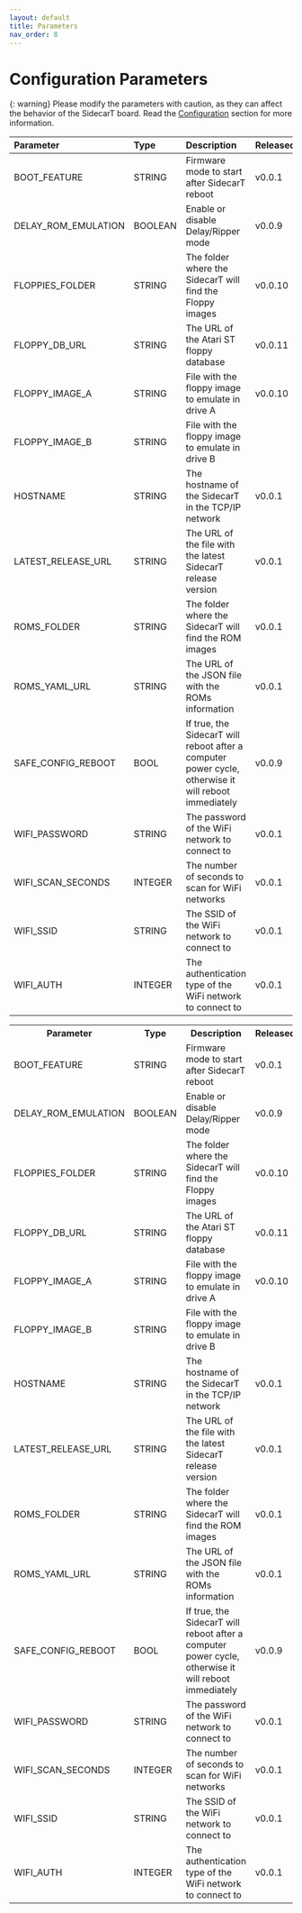 ```yaml
---
layout: default
title: Parameters
nav_order: 8
---
```


# Configuration Parameters

{: warning}
Please modify the parameters with caution, as they can affect the behavior of the SidecarT board. Read the [Configuration](/configuration) section for more information.

| Parameter            | Type      | Description                                            | Released | Default                              |
|:---------------------|:----------|:-------------------------------------------------------|:---------|:-------------------------------------|
| BOOT_FEATURE         | STRING    | Firmware mode to start after SidecarT reboot           | v0.0.1   | CONFIGURATOR                         |
| DELAY_ROM_EMULATION  | BOOLEAN   | Enable or disable Delay/Ripper mode                    | v0.0.9   | false                                |
| FLOPPIES_FOLDER      | STRING    | The folder where the SidecarT will find the Floppy images | v0.0.10  | /floppies                            |
| FLOPPY_DB_URL        | STRING    | The URL of the Atari ST floppy database                | v0.0.11  | http:// ataristdb.sidecart.xyz        |
| FLOPPY_IMAGE_A       | STRING    | File with the floppy image to emulate in drive A       | v0.0.10  |                                      |
| FLOPPY_IMAGE_B       | STRING    | File with the floppy image to emulate in drive B       |          |                                      |
| HOSTNAME             | STRING    | The hostname of the SidecarT in the TCP/IP network     | v0.0.1   | sidecart                             |
| LATEST_RELEASE_URL   | STRING    | The URL of the file with the latest SidecarT release version | v0.0.1   | http:// atarist.sidecart.xyz/ version.txt |
| ROMS_FOLDER          | STRING    | The folder where the SidecarT will find the ROM images | v0.0.1   | /roms                                |
| ROMS_YAML_URL        | STRING    | The URL of the JSON file with the ROMs information     | v0.0.1   | http:// roms.sidecart.xyz/ roms.json   |
| SAFE_CONFIG_REBOOT   | BOOL      | If true, the SidecarT will reboot after a computer power cycle, otherwise it will reboot immediately | v0.0.9   | true                                 |
| WIFI_PASSWORD        | STRING    | The password of the WiFi network to connect to         | v0.0.1   |                                      |
| WIFI_SCAN_SECONDS    | INTEGER   | The number of seconds to scan for WiFi networks        | v0.0.1   | 15                                   |
| WIFI_SSID            | STRING    | The SSID of the WiFi network to connect to             | v0.0.1   |                                      |
| WIFI_AUTH            | INTEGER   | The authentication type of the WiFi network to connect to | v0.0.1   |                                      |

<table style="width: 100%;">
  <tr>
    <th style="min-width: min-content;">Parameter</th>
    <th style="min-width: min-content;">Type</th>
    <th style="width: 100%;">Description</th>
    <th style="min-width: min-content;">Released</th>
    <th style="min-width: min-content;">Default</th>
  </tr>
  <tr>
    <td>BOOT_FEATURE</td>
    <td>STRING</td>
    <td>Firmware mode to start after SidecarT reboot</td>
    <td>v0.0.1</td>
    <td>CONFIGURATOR</td>
  </tr>
  <tr>
    <td>DELAY_ROM_EMULATION</td>
    <td>BOOLEAN</td>
    <td>Enable or disable Delay/Ripper mode</td>
    <td>v0.0.9</td>
    <td>false</td>
  </tr>
  <tr>
    <td>FLOPPIES_FOLDER</td>
    <td>STRING</td>
    <td>The folder where the SidecarT will find the Floppy images</td>
    <td>v0.0.10</td>
    <td>/floppies</td>
  </tr>
  <tr>
    <td>FLOPPY_DB_URL</td>
    <td>STRING</td>
    <td>The URL of the Atari ST floppy database</td>
    <td>v0.0.11</td>
    <td>http:// ataristdb.sidecart.xyz</td>
  </tr>
  <tr>
    <td>FLOPPY_IMAGE_A</td>
    <td>STRING</td>
    <td>File with the floppy image to emulate in drive A</td>
    <td>v0.0.10</td>
    <td></td>
  </tr>
  <tr>
    <td>FLOPPY_IMAGE_B</td>
    <td>STRING</td>
    <td>File with the floppy image to emulate in drive B</td>
    <td></td>
    <td></td>
  </tr>
  <tr>
    <td>HOSTNAME</td>
    <td>STRING</td>
    <td>The hostname of the SidecarT in the TCP/IP network</td>
    <td>v0.0.1</td>
    <td>sidecart</td>
  </tr>
  <tr>
    <td>LATEST_RELEASE_URL</td>
    <td>STRING</td>
    <td>The URL of the file with the latest SidecarT release version</td>
    <td>v0.0.1</td>
    <td>http:// atarist.sidecart.xyz/ version.txt</td>
  </tr>
  <tr>
    <td>ROMS_FOLDER</td>
    <td>STRING</td>
    <td>The folder where the SidecarT will find the ROM images</td>
    <td>v0.0.1</td>
    <td>/roms</td>
  </tr>
  <tr>
    <td>ROMS_YAML_URL</td>
    <td>STRING</td>
    <td>The URL of the JSON file with the ROMs information</td>
    <td>v0.0.1</td>
    <td>http:// roms.sidecart.xyz/ roms.json</td>
  </tr>
  <tr>
    <td>SAFE_CONFIG_REBOOT</td>
    <td>BOOL</td>
    <td>If true, the SidecarT will reboot after a computer power cycle, otherwise it will reboot immediately</td>
    <td>v0.0.9</td>
    <td>true</td>
  </tr>
  <tr>
    <td>WIFI_PASSWORD</td>
    <td>STRING</td>
    <td>The password of the WiFi network to connect to</td>
    <td>v0.0.1</td>
    <td></td>
  </tr>
  <tr>
    <td>WIFI_SCAN_SECONDS</td>
    <td>INTEGER</td>
    <td>The number of seconds to scan for WiFi networks</td>
    <td>v0.0.1</td>
    <td>15</td>
  </tr>
  <tr>
    <td>WIFI_SSID</td>
    <td>STRING</td>
    <td>The SSID of the WiFi network to connect to</td>
    <td>v0.0.1</td>
    <td></td>
  </tr>
  <tr>
    <td>WIFI_AUTH</td>
    <td>INTEGER</td>
    <td>The authentication type of the WiFi network to connect to</td>
    <td>v0.0.1</td>
    <td></td>
  </tr>
</table>

